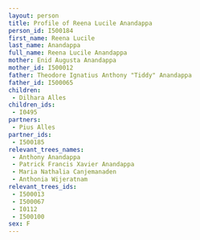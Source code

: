 ```yaml
---
layout: person
title: Profile of Reena Lucile Anandappa
person_id: I500184
first_name: Reena Lucile
last_name: Anandappa
full_name: Reena Lucile Anandappa
mother: Enid Augusta Anandappa
mother_id: I500012
father: Theodore Ignatius Anthony "Tiddy" Anandappa
father_id: I500065
children:
 - Dilhara Alles
children_ids:
 - I0495
partners:
 - Pius Alles
partner_ids:
 - I500185
relevant_trees_names:
 - Anthony Anandappa
 - Patrick Francis Xavier Anandappa
 - Maria Nathalia Canjemanaden
 - Anthonia Wijeratnam
relevant_trees_ids:
 - I500013
 - I500067
 - I0112
 - I500100
sex: F
---
```


